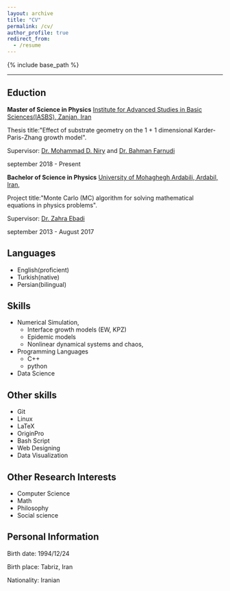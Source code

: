 ```yaml
---
layout: archive
title: "CV"
permalink: /cv/
author_profile: true
redirect_from:
  - /resume
---
```


{% include base_path %}


____________________________
## Eduction


**Master of Science in Physics**
[Institute for Advanced Studies in Basic Sciences(IASBS), Zanjan, Iran](https://iasbs.ac.ir/?lang=en)

Thesis title:"Effect of substrate geometry on the 1 + 1 dimensional Karder-Paris-Zhang growth model".


Supervisor: [Dr. Mohammad D. Niry](https://iasbs.ac.ir/~m.d.niry/) and [Dr. Bahman Farnudi](https://iasbs.ac.ir/~farnudi/stsn_eng.htm)

september 2018 - Present

**Bachelor of Science in Physics**
[University of Mohaghegh Ardabili, Ardabil, Iran,](https://uma.ac.ir/index.php?slc_lang=en)

Project title:"Monte Carlo (MC) algorithm for solving mathematical equations in physics problems".

Supervisor: [Dr. Zahra Ebadi](https://www.researchgate.net/profile/Zahra-Ebadi)

september 2013 - August 2017

## Languages

* English(proficient)
* Turkish(native)
* Persian(bilingual)

## Skills

* Numerical Simulation,
  * Interface growth models (EW, KPZ)
  * Epidemic models
  * Nonlinear dynamical systems and chaos,
* Programming Languages
  * C++ 
  * python
* Data Science
  
## Other skills

* Git
* Linux
* LaTeX
* OriginPro
* Bash Script
* Web Designing
* Data Visualization


## Other  Research Interests 

* Computer Science
* Math
* Philosophy
* Social science

## Personal Information

Birth date: 1994/12/24

Birth place: Tabriz, Iran

Nationality: Iranian
